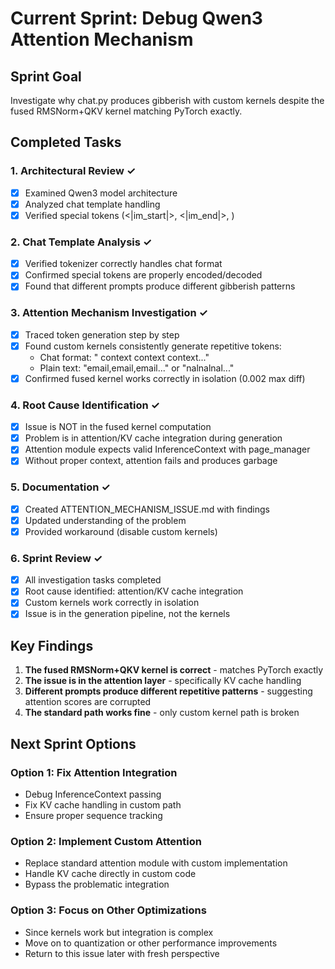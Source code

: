 # Current Sprint: Debug Qwen3 Attention Mechanism

## Sprint Goal
Investigate why chat.py produces gibberish with custom kernels despite the fused RMSNorm+QKV kernel matching PyTorch exactly.

## Completed Tasks

### 1. Architectural Review ✓
- [x] Examined Qwen3 model architecture
- [x] Analyzed chat template handling
- [x] Verified special tokens (<|im_start|>, <|im_end|>, <think>)

### 2. Chat Template Analysis ✓
- [x] Verified tokenizer correctly handles chat format
- [x] Confirmed special tokens are properly encoded/decoded
- [x] Found that different prompts produce different gibberish patterns

### 3. Attention Mechanism Investigation ✓
- [x] Traced token generation step by step
- [x] Found custom kernels consistently generate repetitive tokens:
  - Chat format: " context context context..."
  - Plain text: "email,email,email..." or "nalnalnal..."
- [x] Confirmed fused kernel works correctly in isolation (0.002 max diff)

### 4. Root Cause Identification ✓
- [x] Issue is NOT in the fused kernel computation
- [x] Problem is in attention/KV cache integration during generation
- [x] Attention module expects valid InferenceContext with page_manager
- [x] Without proper context, attention fails and produces garbage

### 5. Documentation ✓
- [x] Created ATTENTION_MECHANISM_ISSUE.md with findings
- [x] Updated understanding of the problem
- [x] Provided workaround (disable custom kernels)

### 6. Sprint Review ✓
- [x] All investigation tasks completed
- [x] Root cause identified: attention/KV cache integration
- [x] Custom kernels work correctly in isolation
- [x] Issue is in the generation pipeline, not the kernels

## Key Findings

1. **The fused RMSNorm+QKV kernel is correct** - matches PyTorch exactly
2. **The issue is in the attention layer** - specifically KV cache handling
3. **Different prompts produce different repetitive patterns** - suggesting attention scores are corrupted
4. **The standard path works fine** - only custom kernel path is broken

## Next Sprint Options

### Option 1: Fix Attention Integration
- Debug InferenceContext passing
- Fix KV cache handling in custom path
- Ensure proper sequence tracking

### Option 2: Implement Custom Attention
- Replace standard attention module with custom implementation
- Handle KV cache directly in custom code
- Bypass the problematic integration

### Option 3: Focus on Other Optimizations
- Since kernels work but integration is complex
- Move on to quantization or other performance improvements
- Return to this issue later with fresh perspective